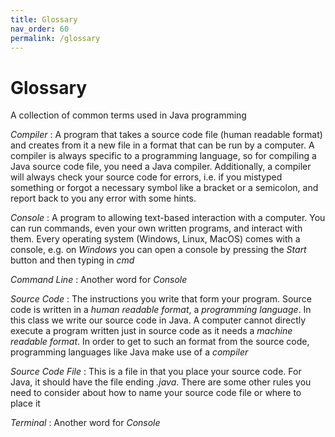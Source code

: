 ```yaml
---
title: Glossary
nav_order: 60
permalink: /glossary
---
```


# Glossary
A collection of common terms used in Java programming

*Compiler*
: A program that takes a source code file (human readable format) and creates from it a new file in a format that can be run by a computer. A compiler is always specific to a programming language, so for compiling a Java source code file, you need a Java compiler. Additionally, a compiler will always check your source code for errors, i.e. if you mistyped something or forgot a necessary symbol like a bracket or a semicolon, and report back to you any error with some hints.

*Console*
: A program to allowing text-based interaction with a computer. You can run commands, even your own written programs, and interact with them. Every operating system (Windows, Linux, MacOS) comes with a console, e.g. on *Windows* you can open a console by pressing the *Start* button and then typing in *cmd*

*Command Line*
: Another word for *Console*

*Source Code*
: The instructions you write that form your program. Source code is written in a *human readable format*, a *programming language*. In this class we write our source code in Java. A computer cannot directly execute a program written just in source code as it needs a *machine readable format*. In order to get to such an format from the source code, programming languages like Java make use of a *compiler*

*Source Code File*
: This is a file in that you place your source code. For Java, it should have the file ending _.java_. There are some other rules you need to consider about how to name your source code file or where to place it

*Terminal*
: Another word for *Console*
